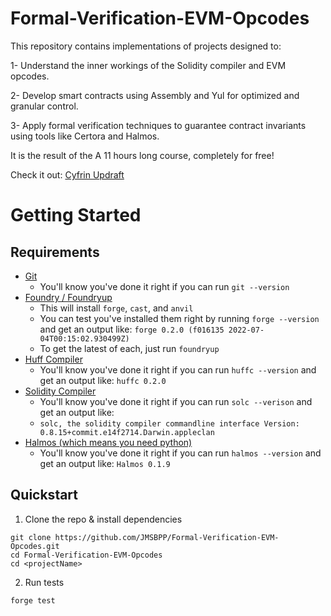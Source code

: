 # Formal-Verification-EVM-Opcodes


This repository contains implementations of projects designed to:


1- Understand the inner workings of the Solidity compiler and EVM opcodes. 

2- Develop smart contracts using Assembly and Yul for optimized and granular control.

3- Apply formal verification techniques to guarantee contract invariants using tools like Certora and Halmos.

It is the result of the A 11 hours long course, completely for free! 

Check it out:
[Cyfrin Updraft](https://updraft.cyfrin.io/courses/formal-verification) 

# Getting Started

## Requirements

-   [Git](https://git-scm.com/book/en/v2/Getting-Started-Installing-Git)  
    -   You'll know you've done it right if you can run `git --version`
-   [Foundry / Foundryup](https://github.com/gakonst/foundry)
    -   This will install `forge`, `cast`, and `anvil`
    -   You can test you've installed them right by running `forge --version` and get an output like: `forge 0.2.0 (f016135 2022-07-04T00:15:02.930499Z)`
    -   To get the latest of each, just run `foundryup`
-   [Huff Compiler](https://docs.huff.sh/get-started/installing/)
    -   You'll know you've done it right if you can run `huffc --version` and get an output like: `huffc 0.2.0`
-   [Solidity Compiler](https://docs.soliditylang.org/en/latest/installing-solidity.html)
    -   You'll know you've done it right if you can run `solc --verison` and get an output like:
    -   `solc, the solidity compiler commandline interface Version: 0.8.15+commit.e14f2714.Darwin.appleclan`
-   [Halmos (which means you need python)](https://github.com/a16z/halmos)
    -   You'll know you've done it right if you can run `halmos --version` and get an output like: `Halmos 0.1.9`


## Quickstart

1. Clone the repo & install dependencies

```
git clone https://github.com/JMSBPP/Formal-Verification-EVM-Opcodes.git
cd Formal-Verification-EVM-Opcodes
cd <projectName>
```

2. Run tests

```
forge test
```

